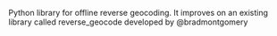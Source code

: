 Python library for offline reverse geocoding. It improves on an existing library called reverse_geocode developed by @bradmontgomery

